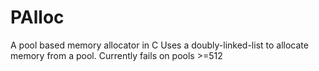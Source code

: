 # PAlloc
A pool based memory allocator in C
Uses a doubly-linked-list to allocate memory from a pool.
Currently fails on pools >=512
